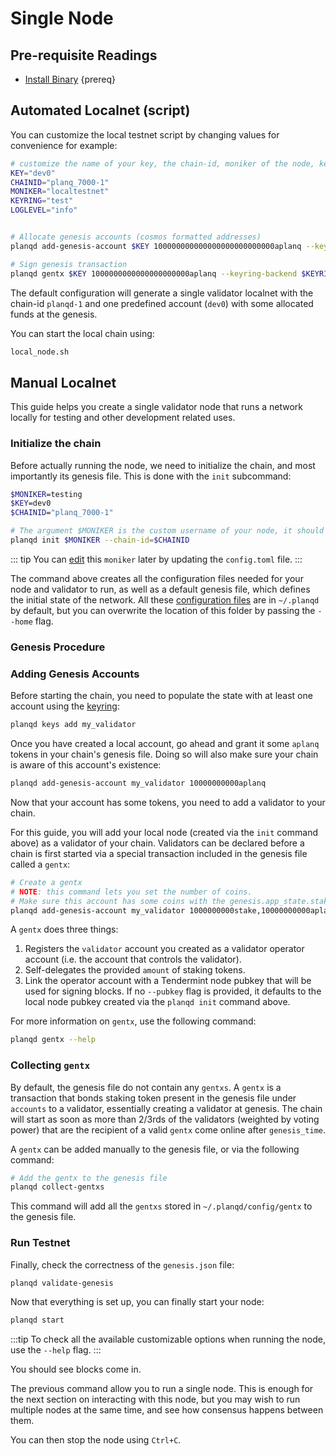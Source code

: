 <!--
order: 1
-->

# Single Node

## Pre-requisite Readings

- [Install Binary](./../../validators/quickstart/installation.md)  {prereq}

## Automated Localnet (script)

You can customize the local testnet script by changing values for convenience for example:

```bash
# customize the name of your key, the chain-id, moniker of the node, keyring backend, and log level
KEY="dev0"
CHAINID="planq_7000-1"
MONIKER="localtestnet"
KEYRING="test"
LOGLEVEL="info"


# Allocate genesis accounts (cosmos formatted addresses)
planqd add-genesis-account $KEY 100000000000000000000000000aplanq --keyring-backend $KEYRING

# Sign genesis transaction
planqd gentx $KEY 1000000000000000000000aplanq --keyring-backend $KEYRING --chain-id $CHAINID
```

The default configuration will generate a single validator localnet with the chain-id
`planqd-1` and one predefined account (`dev0`) with some allocated funds at the genesis.

You can start the local chain using:

```bash
local_node.sh
```

## Manual Localnet

This guide helps you create a single validator node that runs a network locally for testing and other development related uses.

### Initialize the chain

Before actually running the node, we need to initialize the chain, and most importantly its genesis file. This is done with the `init` subcommand:

```bash
$MONIKER=testing
$KEY=dev0
$CHAINID="planq_7000-1"

# The argument $MONIKER is the custom username of your node, it should be human-readable.
planqd init $MONIKER --chain-id=$CHAINID
```

::: tip
You can [edit](./../../validators/quickstart/binary.md#configuring-the-node) this `moniker` later by updating the `config.toml` file.
:::

The command above creates all the configuration files needed for your node and validator to run, as well as a default genesis file, which defines the initial state of the network. All these [configuration files](./../../validators/quickstart/binary.md#configuring-the-node) are in `~/.planqd` by default, but you can overwrite the location of this folder by passing the `--home` flag.

### Genesis Procedure

### Adding Genesis Accounts

Before starting the chain, you need to populate the state with at least one account using the [keyring](./../../users/keys/keyring.md#add-keys):

```bash
planqd keys add my_validator
```

Once you have created a local account, go ahead and grant it some `aplanq` tokens in your chain's genesis file. Doing so will also make sure your chain is aware of this account's existence:

```bash
planqd add-genesis-account my_validator 10000000000aplanq
```

Now that your account has some tokens, you need to add a validator to your chain.

 For this guide, you will add your local node (created via the `init` command above) as a validator of your chain. Validators can be declared before a chain is first started via a special transaction included in the genesis file called a `gentx`:

```bash
# Create a gentx
# NOTE: this command lets you set the number of coins. 
# Make sure this account has some coins with the genesis.app_state.staking.params.bond_denom denom
planqd add-genesis-account my_validator 1000000000stake,10000000000aplanq
```

A `gentx` does three things:

1. Registers the `validator` account you created as a validator operator account (i.e. the account that controls the validator).
2. Self-delegates the provided `amount` of staking tokens.
3. Link the operator account with a Tendermint node pubkey that will be used for signing blocks. If no `--pubkey` flag is provided, it defaults to the local node pubkey created via the `planqd init` command above.

For more information on `gentx`, use the following command:

```bash
planqd gentx --help
```

### Collecting `gentx`

By default, the genesis file do not contain any `gentxs`. A `gentx` is a transaction that bonds
staking token present in the genesis file under `accounts` to a validator, essentially creating a
validator at genesis. The chain will start as soon as more than 2/3rds of the validators (weighted
by voting power) that are the recipient of a valid `gentx` come online after `genesis_time`.

A `gentx` can be added manually to the genesis file, or via the following command:

```bash
# Add the gentx to the genesis file
planqd collect-gentxs
```

This command will add all the `gentxs` stored in `~/.planqd/config/gentx` to the genesis file.

### Run Testnet

Finally, check the correctness of the `genesis.json` file:

```bash
planqd validate-genesis
```

Now that everything is set up, you can finally start your node:

```bash
planqd start
```

:::tip
To check all the available customizable options when running the node, use the `--help` flag.
:::

You should see blocks come in.

The previous command allow you to run a single node. This is enough for the next section on interacting with this node, but you may wish to run multiple nodes at the same time, and see how consensus happens between them.

You can then stop the node using `Ctrl+C`.
